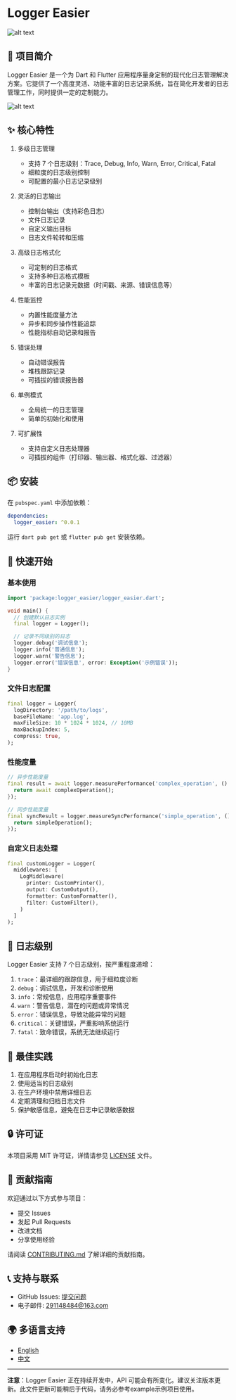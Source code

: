 # Logger Easier

![alt text](jclee95_flutter_logger_easier.png)

## 🌟 项目简介

Logger Easier 是一个为 Dart 和 Flutter 应用程序量身定制的现代化日志管理解决方案。它提供了一个高度灵活、功能丰富的日志记录系统，旨在简化开发者的日志管理工作，同时提供一定的定制能力。

![alt text](https://raw.githubusercontent.com/jacklee1995/flutter_logger_easier/refs/heads/master/example.png)

## ✨ 核心特性

1. 多级日志管理
   - 支持 7 个日志级别：Trace, Debug, Info, Warn, Error, Critical, Fatal
   - 细粒度的日志级别控制
   - 可配置的最小日志记录级别

2. 灵活的日志输出
   - 控制台输出（支持彩色日志）
   - 文件日志记录
   - 自定义输出目标
   - 日志文件轮转和压缩

3. 高级日志格式化
   - 可定制的日志格式
   - 支持多种日志格式模板
   - 丰富的日志记录元数据（时间戳、来源、错误信息等）

4. 性能监控
   - 内置性能度量方法
   - 异步和同步操作性能追踪
   - 性能指标自动记录和报告

5. 错误处理
   - 自动错误报告
   - 堆栈跟踪记录
   - 可插拔的错误报告器

6. 单例模式
   - 全局统一的日志管理
   - 简单的初始化和使用

7. 可扩展性
   - 支持自定义日志处理器
   - 可插拔的组件（打印器、输出器、格式化器、过滤器）

## 📦 安装

在 `pubspec.yaml` 中添加依赖：

```yaml
dependencies:
  logger_easier: ^0.0.1
```

运行 `dart pub get` 或 `flutter pub get` 安装依赖。

## 🚀 快速开始

### 基本使用

```dart
import 'package:logger_easier/logger_easier.dart';

void main() {
  // 创建默认日志实例
  final logger = Logger();

  // 记录不同级别的日志
  logger.debug('调试信息');
  logger.info('普通信息');
  logger.warn('警告信息');
  logger.error('错误信息', error: Exception('示例错误'));
}
```

### 文件日志配置

```dart
final logger = Logger(
  logDirectory: '/path/to/logs',
  baseFileName: 'app.log',
  maxFileSize: 10 * 1024 * 1024, // 10MB
  maxBackupIndex: 5,
  compress: true,
);
```

### 性能度量

```dart
// 异步性能度量
final result = await logger.measurePerformance('complex_operation', () async {
  return await complexOperation();
});

// 同步性能度量
final syncResult = logger.measureSyncPerformance('simple_operation', () {
  return simpleOperation();
});
```

### 自定义日志处理

```dart
final customLogger = Logger(
  middlewares: [
    LogMiddleware(
      printer: CustomPrinter(),
      output: CustomOutput(),
      formatter: CustomFormatter(),
      filter: CustomFilter(),
    )
  ]
);
```

## 🌈 日志级别

Logger Easier 支持 7 个日志级别，按严重程度递增：

1. `trace`：最详细的跟踪信息，用于细粒度诊断
2. `debug`：调试信息，开发和诊断使用
3. `info`：常规信息，应用程序重要事件
4. `warn`：警告信息，潜在的问题或异常情况
5. `error`：错误信息，导致功能异常的问题
6. `critical`：关键错误，严重影响系统运行
7. `fatal`：致命错误，系统无法继续运行

## 📝 最佳实践

1. 在应用程序启动时初始化日志
2. 使用适当的日志级别
3. 在生产环境中禁用详细日志
4. 定期清理和归档日志文件
5. 保护敏感信息，避免在日志中记录敏感数据

## 🔒 许可证

本项目采用 MIT 许可证，详情请参见 [LICENSE](LICENSE) 文件。

## 🤝 贡献指南

欢迎通过以下方式参与项目：

- 提交 Issues
- 发起 Pull Requests
- 改进文档
- 分享使用经验

请阅读 [CONTRIBUTING.md](CONTRIBUTING.md) 了解详细的贡献指南。

## 📞 支持与联系

- GitHub Issues: [提交问题](https://github.com/jacklee1995/flutter_logger_easier/issues)
- 电子邮件: [291148484@163.com](mailto:291148484@163.com)

## 🌍 多语言支持

- [English](README.md)
- [中文](README_CN.md)

---

**注意**：Logger Easier 正在持续开发中，API 可能会有所变化。建议关注版本更新。此文件更新可能稍后于代码，请务必参考example示例项目使用。
